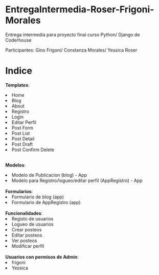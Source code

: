 # EntregaIntermedia-Roser-Frigoni-Morales
Entrega intermedia para proyecto final curso Python/ Django de Coderhouse

Participantes: Gino Frigoni/ Constanza Morales/ Yessica Roser


<h1>Indice</h1>

<b><strong>Templates</strong></b>:

<li> Home </li>
<li> Blog </li>
<li> About </li>
<li> Registro </li>
<li> Login </li>
<li> Editar Perfil </li>
<li> Post Form </li>
<li> Post List </li>
<li> Post Detail </li>
<li> Post Draft </li>
<li> Post Confirm Delete </li>

<br>

<b>Modelos</b>:
<li> Modelo de Publicacion (blog) - App </li>
<li> Modelo para Registro/logueo/editar perfil (AppRegistro) - App</li>

<br>
<b>Formularios</b>:
<li> Formulario de blog (app) </li>
<li> Formulario de AppRegistro (app)  </li>

<br>
<b>Funcionalidades</b>:
<li> Registo de usuarios </li>
<li> Logueo de usuarios </li>
<li> Crear posteos </li>
<li> Editar posteos </li>
<li> Ver posteos </li>
<li> Modificar perfil </li>

<br>
<b>Usuarios con permisos de Admin</b>:
<li> frigoni </li>
<li> Yessica  </li>
 



